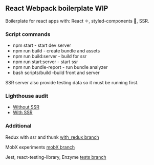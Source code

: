 ## React Webpack boilerplate WIP

Boilerplate for react apps with: React ⚛️, styled-components 💅, SSR.

### Script commands
+ npm start - start dev server
+ npm run build - create bundle and assets
+ npm run build:server - build for ssr
+ npm run start:server - start ssr
+ npm run bundle-report - run bundle analyzer
+ bash scripts/build -build front and server

SSR server also provide testing data so it must be running first.

### Lighthouse audit
+ [Without SSR](https://s.mail.ru/Giz9/rdPVNA2Gj)
+ [With SSR](https://s.mail.ru/5Xdg/L5V22pmk2)

### Additional
Redux with ssr and thunk [with_redux branch](https://github.com/akashuba/react-boilerplate/tree/with_redux)

MobX experiments [mobX branch](https://github.com/akashuba/react-boilerplate/tree/mobX)

Jest, react-testing-library, Enzyme [tests branch](https://github.com/akashuba/react-boilerplate/tree/tests)
